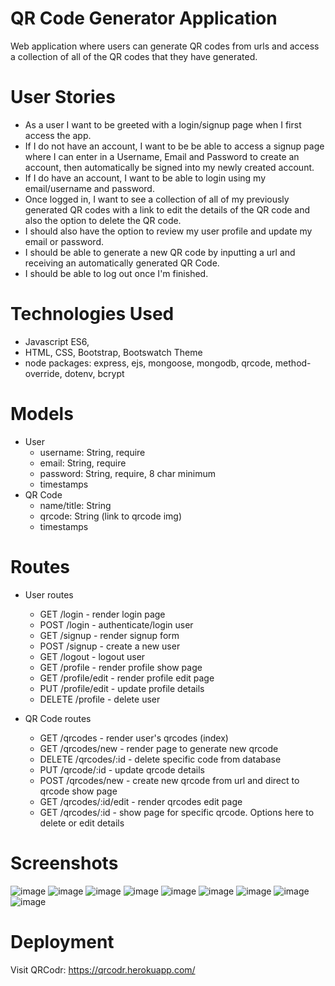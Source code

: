 # QR Code Generator Application

Web application where users can generate QR codes from urls and access a collection of all of the QR codes that they have generated. 

# User Stories
- As a user I want to be greeted with a login/signup page when I first access the app. 
- If I do not have an account, I want to be be able to access a signup page where I can enter in a Username, Email and Password to create an account, then automatically be signed into my newly created account. 
- If I do have an account, I want to be able to login using my email/username and password. 
- Once logged in, I want to see a collection of all of my previously generated QR codes with a link to edit the details of the QR code and also the option to delete the QR code.
- I should also have the option to review my user profile and update my email or password. 
- I should be able to generate a new QR code by inputting a url and receiving an automatically generated QR Code. 
- I should be able to log out once I'm finished. 

# Technologies Used
- Javascript ES6,
- HTML, CSS, Bootstrap, Bootswatch Theme
- node packages: express, ejs, mongoose, mongodb, qrcode, method-override, dotenv, bcrypt
# Models 
- User
  - username: String, require 
  - email: String, require
  - password: String, require, 8 char minimum
  - timestamps 
- QR Code
  - name/title: String
  - qrcode: String (link to qrcode img) 
  - timestamps
  
# Routes
- User routes
  - GET /login - render login page
  - POST /login - authenticate/login user
  - GET /signup - render signup form
  - POST /signup - create a new user
  - GET /logout - logout user
  - GET /profile - render profile show page 
  - GET /profile/edit - render profile edit page
  - PUT /profile/edit - update profile details 
  - DELETE /profile - delete user 
 
- QR Code routes
  - GET /qrcodes - render user's qrcodes (index)
  - GET /qrcodes/new - render page to generate new qrcode 
  - DELETE /qrcodes/:id - delete specific code from database
  - PUT /qrcode/:id - update qrcode details 
  - POST /qrcodes/new - create new qrcode from url and direct to qrcode show page
  - GET /qrcodes/:id/edit - render qrcodes edit page 
  - GET /qrcodes/:id - show page for specific qrcode. Options here to delete or edit details 


# Screenshots
![image](https://user-images.githubusercontent.com/30585039/181937497-acf2bb1e-ce91-4ed8-b4f3-ff27c7c6bbb3.png)
![image](https://user-images.githubusercontent.com/30585039/181937515-d5c59c3a-e983-404e-a580-da28bdfc5d7e.png)
![image](https://user-images.githubusercontent.com/30585039/181937532-d54be60d-3615-4be0-8a8a-d839ba56ccf2.png)
![image](https://user-images.githubusercontent.com/30585039/181937543-4dc1de22-1264-459e-a9f9-c842ca75135b.png)
![image](https://user-images.githubusercontent.com/30585039/181937565-27990a82-0d69-4a34-ba03-5b5d2b65733b.png)
![image](https://user-images.githubusercontent.com/30585039/181937601-0354bba7-0cef-462e-b81e-16465b581bc1.png)
![image](https://user-images.githubusercontent.com/30585039/181937608-a27f0f47-a3e5-4583-af59-1fc7ca578ddb.png)
![image](https://user-images.githubusercontent.com/30585039/181937618-c0e0f3c0-8fea-4c2d-b214-e305e2450e2c.png)
![image](https://user-images.githubusercontent.com/30585039/181937625-38069113-4acf-40e4-9acc-97748c22a09b.png)







# Deployment 
Visit QRCodr: https://qrcodr.herokuapp.com/

